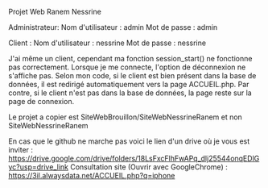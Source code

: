 Projet Web Ranem Nessrine

Administrateur: 
Nom d'utilisateur : admin
Mot de passe : admin

Client :
Nom d'utilisateur : nessrine
Mot de passe : nessrine

J'ai même un client, cependant ma fonction session_start() ne fonctionne pas correctement. 
Lorsque je me connecte, l'option de déconnexion ne s'affiche pas. 
Selon mon code, si le client est bien présent dans la base de données, 
il est redirigé automatiquement vers la page ACCUEIL.php. 
Par contre, si le client n'est pas dans la base de données, la page reste sur la page de connexion.

Le projet a copier est SiteWebBrouillon/SiteWebNessrineRanem et non SiteWebNessrineRanem

En cas que le github ne marche pas voici le lien d'un drive où je vous est inviter : https://drive.google.com/drive/folders/18LsFxcFlhFwAPq_dlj25544onqEDlGyc?usp=drive_link
Consultation site (Ouvrir avec GoogleChrome) : https://3il.alwaysdata.net/ACCUEIL.php?q=iphone
